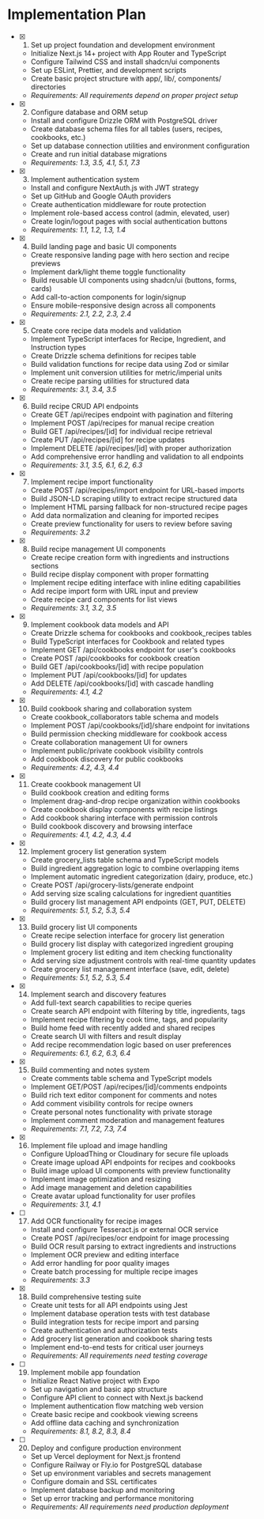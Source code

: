 # Implementation Plan

- [x] 1. Set up project foundation and development environment
  - Initialize Next.js 14+ project with App Router and TypeScript
  - Configure Tailwind CSS and install shadcn/ui components
  - Set up ESLint, Prettier, and development scripts
  - Create basic project structure with app/, lib/, components/ directories
  - _Requirements: All requirements depend on proper project setup_

- [x] 2. Configure database and ORM setup
  - Install and configure Drizzle ORM with PostgreSQL driver
  - Create database schema files for all tables (users, recipes, cookbooks, etc.)
  - Set up database connection utilities and environment configuration
  - Create and run initial database migrations
  - _Requirements: 1.3, 3.5, 4.1, 5.1, 7.3_

- [x] 3. Implement authentication system
  - Install and configure NextAuth.js with JWT strategy
  - Set up GitHub and Google OAuth providers
  - Create authentication middleware for route protection
  - Implement role-based access control (admin, elevated, user)
  - Create login/logout pages with social authentication buttons
  - _Requirements: 1.1, 1.2, 1.3, 1.4_

- [x] 4. Build landing page and basic UI components
  - Create responsive landing page with hero section and recipe previews
  - Implement dark/light theme toggle functionality
  - Build reusable UI components using shadcn/ui (buttons, forms, cards)
  - Add call-to-action components for login/signup
  - Ensure mobile-responsive design across all components
  - _Requirements: 2.1, 2.2, 2.3, 2.4_

- [x] 5. Create core recipe data models and validation
  - Implement TypeScript interfaces for Recipe, Ingredient, and Instruction types
  - Create Drizzle schema definitions for recipes table
  - Build validation functions for recipe data using Zod or similar
  - Implement unit conversion utilities for metric/imperial units
  - Create recipe parsing utilities for structured data
  - _Requirements: 3.1, 3.4, 3.5_

- [x] 6. Build recipe CRUD API endpoints
  - Create GET /api/recipes endpoint with pagination and filtering
  - Implement POST /api/recipes for manual recipe creation
  - Build GET /api/recipes/[id] for individual recipe retrieval
  - Create PUT /api/recipes/[id] for recipe updates
  - Implement DELETE /api/recipes/[id] with proper authorization
  - Add comprehensive error handling and validation to all endpoints
  - _Requirements: 3.1, 3.5, 6.1, 6.2, 6.3_

- [x] 7. Implement recipe import functionality
  - Create POST /api/recipes/import endpoint for URL-based imports
  - Build JSON-LD scraping utility to extract recipe structured data
  - Implement HTML parsing fallback for non-structured recipe pages
  - Add data normalization and cleaning for imported recipes
  - Create preview functionality for users to review before saving
  - _Requirements: 3.2_

- [x] 8. Build recipe management UI components
  - Create recipe creation form with ingredients and instructions sections
  - Build recipe display component with proper formatting
  - Implement recipe editing interface with inline editing capabilities
  - Add recipe import form with URL input and preview
  - Create recipe card components for list views
  - _Requirements: 3.1, 3.2, 3.5_

- [x] 9. Implement cookbook data models and API
  - Create Drizzle schema for cookbooks and cookbook_recipes tables
  - Build TypeScript interfaces for Cookbook and related types
  - Implement GET /api/cookbooks endpoint for user's cookbooks
  - Create POST /api/cookbooks for cookbook creation
  - Build GET /api/cookbooks/[id] with recipe population
  - Implement PUT /api/cookbooks/[id] for updates
  - Add DELETE /api/cookbooks/[id] with cascade handling
  - _Requirements: 4.1, 4.2_

- [x] 10. Build cookbook sharing and collaboration system
  - Create cookbook_collaborators table schema and models
  - Implement POST /api/cookbooks/[id]/share endpoint for invitations
  - Build permission checking middleware for cookbook access
  - Create collaboration management UI for owners
  - Implement public/private cookbook visibility controls
  - Add cookbook discovery for public cookbooks
  - _Requirements: 4.2, 4.3, 4.4_

- [x] 11. Create cookbook management UI
  - Build cookbook creation and editing forms
  - Implement drag-and-drop recipe organization within cookbooks
  - Create cookbook display components with recipe listings
  - Add cookbook sharing interface with permission controls
  - Build cookbook discovery and browsing interface
  - _Requirements: 4.1, 4.2, 4.3, 4.4_

- [x] 12. Implement grocery list generation system
  - Create grocery_lists table schema and TypeScript models
  - Build ingredient aggregation logic to combine overlapping items
  - Implement automatic ingredient categorization (dairy, produce, etc.)
  - Create POST /api/grocery-lists/generate endpoint
  - Add serving size scaling calculations for ingredient quantities
  - Build grocery list management API endpoints (GET, PUT, DELETE)
  - _Requirements: 5.1, 5.2, 5.3, 5.4_

- [x] 13. Build grocery list UI components
  - Create recipe selection interface for grocery list generation
  - Build grocery list display with categorized ingredient grouping
  - Implement grocery list editing and item checking functionality
  - Add serving size adjustment controls with real-time quantity updates
  - Create grocery list management interface (save, edit, delete)
  - _Requirements: 5.1, 5.2, 5.3, 5.4_

- [x] 14. Implement search and discovery features
  - Add full-text search capabilities to recipe queries
  - Create search API endpoint with filtering by title, ingredients, tags
  - Implement recipe filtering by cook time, tags, and popularity
  - Build home feed with recently added and shared recipes
  - Create search UI with filters and result display
  - Add recipe recommendation logic based on user preferences
  - _Requirements: 6.1, 6.2, 6.3, 6.4_

- [x] 15. Build commenting and notes system
  - Create comments table schema and TypeScript models
  - Implement GET/POST /api/recipes/[id]/comments endpoints
  - Build rich text editor component for comments and notes
  - Add comment visibility controls for recipe owners
  - Create personal notes functionality with private storage
  - Implement comment moderation and management features
  - _Requirements: 7.1, 7.2, 7.3, 7.4_

- [x] 16. Implement file upload and image handling
  - Configure UploadThing or Cloudinary for secure file uploads
  - Create image upload API endpoints for recipes and cookbooks
  - Build image upload UI components with preview functionality
  - Implement image optimization and resizing
  - Add image management and deletion capabilities
  - Create avatar upload functionality for user profiles
  - _Requirements: 3.1, 4.1_

- [ ] 17. Add OCR functionality for recipe images
  - Install and configure Tesseract.js or external OCR service
  - Create POST /api/recipes/ocr endpoint for image processing
  - Build OCR result parsing to extract ingredients and instructions
  - Implement OCR preview and editing interface
  - Add error handling for poor quality images
  - Create batch processing for multiple recipe images
  - _Requirements: 3.3_

- [x] 18. Build comprehensive testing suite
  - Create unit tests for all API endpoints using Jest
  - Implement database operation tests with test database
  - Build integration tests for recipe import and parsing
  - Create authentication and authorization tests
  - Add grocery list generation and cookbook sharing tests
  - Implement end-to-end tests for critical user journeys
  - _Requirements: All requirements need testing coverage_

- [ ] 19. Implement mobile app foundation
  - Initialize React Native project with Expo
  - Set up navigation and basic app structure
  - Configure API client to connect with Next.js backend
  - Implement authentication flow matching web version
  - Create basic recipe and cookbook viewing screens
  - Add offline data caching and synchronization
  - _Requirements: 8.1, 8.2, 8.3, 8.4_

- [ ] 20. Deploy and configure production environment
  - Set up Vercel deployment for Next.js frontend
  - Configure Railway or Fly.io for PostgreSQL database
  - Set up environment variables and secrets management
  - Configure domain and SSL certificates
  - Implement database backup and monitoring
  - Set up error tracking and performance monitoring
  - _Requirements: All requirements need production deployment_